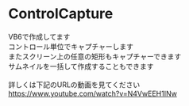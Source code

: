 # ControlCapture

VB6で作成してます<br>
コントロール単位でキャプチャーします<br>
またスクリーン上の任意の矩形もキャプチャーできます<br>
サムネイルを一括して作成することもできます<br>
<br>
詳しくは下記のURLの動画を見てください<br>
https://www.youtube.com/watch?v=N4VwEEH1INw<br>
